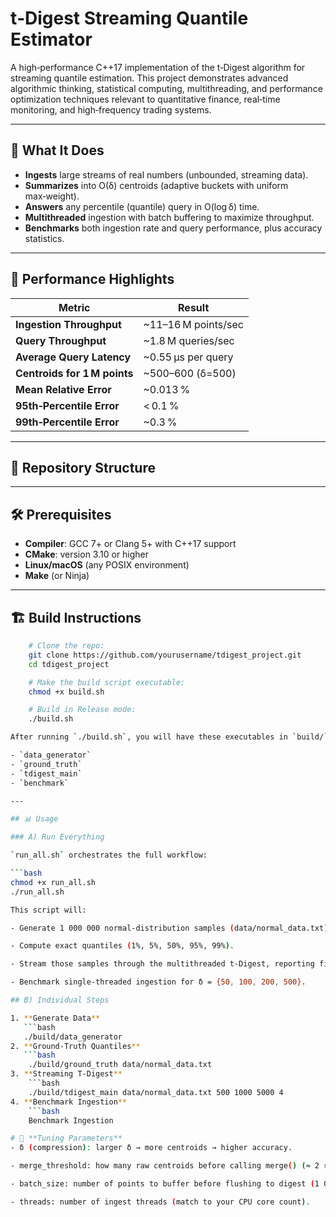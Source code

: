 # t‑Digest Streaming Quantile Estimator

A high‑performance C++17 implementation of the t‑Digest algorithm for streaming quantile estimation. This project demonstrates advanced algorithmic thinking, statistical computing, multithreading, and performance optimization techniques relevant to quantitative finance, real‑time monitoring, and high‑frequency trading systems.

---

## 🎯 What It Does

- **Ingests** large streams of real numbers (unbounded, streaming data).  
- **Summarizes** into O(δ) centroids (adaptive buckets with uniform max‑weight).  
- **Answers** any percentile (quantile) query in O(log δ) time.  
- **Multithreaded** ingestion with batch buffering to maximize throughput.  
- **Benchmarks** both ingestion rate and query performance, plus accuracy statistics.

---

## 🚀 Performance Highlights

| Metric                         | Result                |
|--------------------------------|-----------------------|
| **Ingestion Throughput**       | ~11–16 M points/sec   |
| **Query Throughput**           | ~1.8 M queries/sec    |
| **Average Query Latency**      | ~0.55 µs per query    |
| **Centroids for 1 M points**   | ~500–600 (δ=500)      |
| **Mean Relative Error**        | ~0.013 %              |
| **95th‑Percentile Error**      | < 0.1 %               |
| **99th‑Percentile Error**      | ~0.3 %                |

---

## 📁 Repository Structure


---

## 🛠 Prerequisites

- **Compiler**: GCC 7+ or Clang 5+ with C++17 support  
- **CMake**: version 3.10 or higher  
- **Linux/macOS** (any POSIX environment)  
- **Make** (or Ninja)  

---

## 🏗 Build Instructions

```bash
    # Clone the repo:
    git clone https://github.com/yourusername/tdigest_project.git
    cd tdigest_project

    # Make the build script executable:
    chmod +x build.sh

    # Build in Release mode:
    ./build.sh

After running `./build.sh`, you will have these executables in `build/`:

- `data_generator`  
- `ground_truth`  
- `tdigest_main`  
- `benchmark`  

---

## 📊 Usage

### A) Run Everything

`run_all.sh` orchestrates the full workflow:

```bash
chmod +x run_all.sh
./run_all.sh

This script will:

- Generate 1 000 000 normal‑distribution samples (data/normal_data.txt).

- Compute exact quantiles (1%, 5%, 50%, 95%, 99%).

- Stream those samples through the multithreaded t‑Digest, reporting final centroids + key quantiles.

- Benchmark single‑threaded ingestion for δ = {50, 100, 200, 500}.

## B) Individual Steps

1. **Generate Data**  
   ```bash
   ./build/data_generator
2. **Ground‑Truth Quantiles**
   ```bash
    ./build/ground_truth data/normal_data.txt
3. **Streaming T-Digest**
    ```bash
    ./build/tdigest_main data/normal_data.txt 500 1000 5000 4
4. **Benchmark Ingestion**
    ```bash
    Benchmark Ingestion

# 🔧 **Tuning Parameters**
- δ (compression): larger δ → more centroids → higher accuracy.

- merge_threshold: how many raw centroids before calling merge() (≈ 2 × δ).

- batch_size: number of points to buffer before flushing to digest (1 000–5 000).

- threads: number of ingest threads (match to your CPU core count).